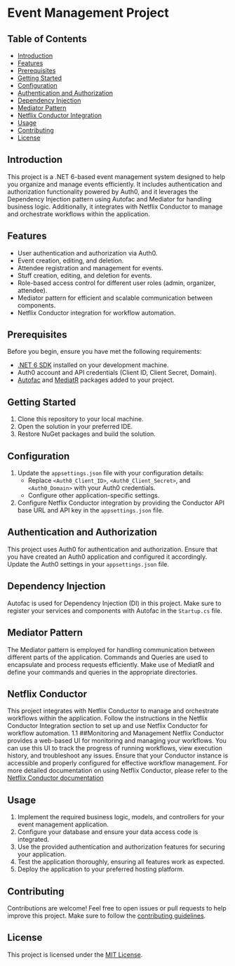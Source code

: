 # Event Management Project

## Table of Contents
- [Introduction](#introduction)
- [Features](#features)
- [Prerequisites](#prerequisites)
- [Getting Started](#getting-started)
- [Configuration](#configuration)
- [Authentication and Authorization](#authentication-and-authorization)
- [Dependency Injection](#dependency-injection)
- [Mediator Pattern](#mediator-pattern)
- [Netflix Conductor Integration](#netflix-conductor-integration)
- [Usage](#usage)
- [Contributing](#contributing)
- [License](#license)

## Introduction
This project is a .NET 6-based event management system designed to help you organize and manage events efficiently. It includes authentication and authorization functionality powered by Auth0, and it leverages the Dependency Injection pattern using Autofac and Mediator for handling business logic. Additionally, it integrates with Netflix Conductor to manage and orchestrate workflows within the application.

## Features
- User authentication and authorization via Auth0.
- Event creation, editing, and deletion.
- Attendee registration and management for events.
- Stuff creation, editing, and deletion for events.
- Role-based access control for different user roles (admin, organizer, attendee).
- Mediator pattern for efficient and scalable communication between components.
- Netflix Conductor integration for workflow automation.

## Prerequisites
Before you begin, ensure you have met the following requirements:
- [.NET 6 SDK](https://dotnet.microsoft.com/download/dotnet/6.0) installed on your development machine.
- Auth0 account and API credentials (Client ID, Client Secret, Domain).
- [Autofac](https://autofac.org/) and [MediatR](https://github.com/jbogard/MediatR) packages added to your project.

## Getting Started
1. Clone this repository to your local machine.
2. Open the solution in your preferred IDE.
3. Restore NuGet packages and build the solution.

## Configuration
1. Update the `appsettings.json` file with your configuration details:
   - Replace `<Auth0_Client_ID>`, `<Auth0_Client_Secret>`, and `<Auth0_Domain>` with your Auth0 credentials.
   - Configure other application-specific settings.
2. Configure Netflix Conductor integration by providing the Conductor API base URL and API key in the `appsettings.json` file.
   
## Authentication and Authorization
This project uses Auth0 for authentication and authorization. Ensure that you have created an Auth0 application and configured it accordingly. Update the Auth0 settings in your `appsettings.json` file.

## Dependency Injection
Autofac is used for Dependency Injection (DI) in this project. Make sure to register your services and components with Autofac in the `Startup.cs` file.

## Mediator Pattern
The Mediator pattern is employed for handling communication between different parts of the application. Commands and Queries are used to encapsulate and process requests efficiently. Make use of MediatR and define your commands and queries in the appropriate directories.

## Netflix Conductor
This project integrates with Netflix Conductor to manage and orchestrate workflows within the application. Follow the instructions in the Netflix Conductor Integration section to set up and use Netflix Conductor for workflow automation.
1.1 ##Monitoring and Management
Netflix Conductor provides a web-based UI for monitoring and managing your workflows. You can use this UI to track the progress of running workflows, view execution history, and troubleshoot any issues.
Ensure that your Conductor instance is accessible and properly configured for effective workflow management.
For more detailed documentation on using Netflix Conductor, please refer to the [Netflix Conductor documentation](https://conductor.netflix.com/documentation/api/index.html)
## Usage
1. Implement the required business logic, models, and controllers for your event management application.
2. Configure your database and ensure your data access code is integrated.
3. Use the provided authentication and authorization features for securing your application.
4. Test the application thoroughly, ensuring all features work as expected.
5. Deploy the application to your preferred hosting platform.

## Contributing
Contributions are welcome! Feel free to open issues or pull requests to help improve this project. Make sure to follow the [contributing guidelines](CONTRIBUTING.md).

## License
This project is licensed under the [MIT License](LICENSE.md).
